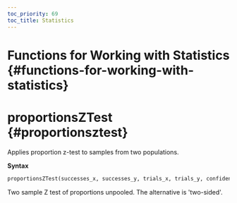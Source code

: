 ```yaml
---
toc_priority: 69
toc_title: Statistics
---
```


# Functions for Working with Statistics {#functions-for-working-with-statistics}

# proportionsZTest {#proportionsztest}

Applies proportion z-test to samples from two populations.

**Syntax**

``` sql
proportionsZTest(successes_x, successes_y, trials_x, trials_y, confidence_level, usevar)
```

Two sample Z test of proportions unpooled. The alternative is 'two-sided'.
